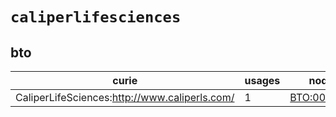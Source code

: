 # `caliperlifesciences`

## bto

| curie                                         |   usages | nodes                                                     |
|-----------------------------------------------|----------|-----------------------------------------------------------|
| CaliperLifeSciences:http://www.caliperls.com/ |        1 | [BTO:0005172](http://purl.obolibrary.org/obo/BTO_0005172) |

